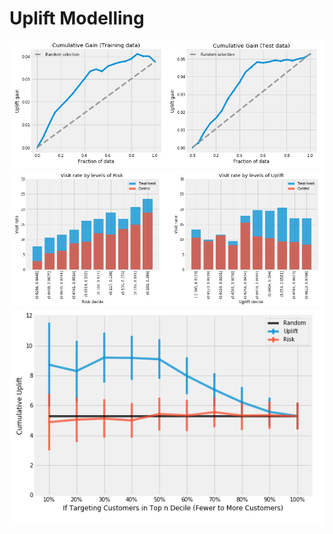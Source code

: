 # Uplift Modelling

<center><img src="data/figures/cumulative_gains.png" width=750></center>
<center><img src="data/figures/visit_rate_by_model.png" width=750></center>
<center><img src="data/figures/cumulative_uplift.png" width=600></center>
